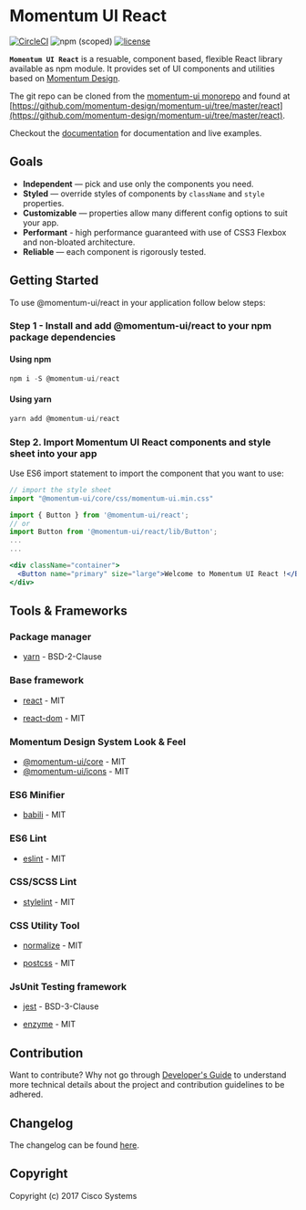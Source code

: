 # Momentum UI React

[![CircleCI](https://img.shields.io/circleci/build/github/momentum-design/momentum-ui)](https://circleci.com/gh/momentum-design/momentum-ui/)
![npm (scoped)](https://img.shields.io/npm/v/@momentum-ui/react.svg)
[![license](https://img.shields.io/github/license/momentum-design/momentum-ui.svg?color=blueviolet)](https://github.com/momentum-design/momentum-ui/blob/master/react/LICENSE)

**`Momentum UI React`** is a resuable, component based, flexible React library available as
npm module. It provides set of UI components and utilities based on [Momentum Design](https://momentum.design).

The git repo can be cloned from the [momentum-ui monorepo](https://github.com/momentum-design/momentum-ui) and found at [https://github.com/momentum-design/momentum-ui/tree/master/react](https://github.com/momentum-design/momentum-ui/tree/master/react).

Checkout the [documentation](https://momentum.design) for documentation and live examples.

## Goals
* **Independent** — pick and use only the components you need.
* **Styled** — override styles of components by `className` and `style` properties.
* **Customizable** — properties allow many different config options to suit your app.
* **Performant** - high performance guaranteed with use of CSS3 Flexbox and non-bloated architecture.
* **Reliable** — each component is rigorously tested.

## Getting Started

To use @momentum-ui/react in your application follow below steps:

### Step 1 - Install and add @momentum-ui/react to your npm package dependencies

#### Using npm

```js
npm i -S @momentum-ui/react
```

#### Using yarn

```js
yarn add @momentum-ui/react
```

### Step 2. Import Momentum UI React components and style sheet into your app

Use ES6 import statement to import the component that you want to use:

```jsx
// import the style sheet
import "@momentum-ui/core/css/momentum-ui.min.css"

import { Button } from '@momentum-ui/react';
// or
import Button from '@momentum-ui/react/lib/Button';
...
...

<div className="container">
  <Button name="primary" size="large">Welcome to Momentum UI React !</Button>
</div>
```

## Tools & Frameworks

### Package manager

* [yarn](https://github.com/yarnpkg/yarn) - BSD-2-Clause

### Base framework

* [react](https://github.com/facebook/react) - MIT

* [react-dom](https://github.com/facebook/react) - MIT

### Momentum Design System Look & Feel

* [@momentum-ui/core](https://github.com/momentum-design/momentum-ui-core) - MIT
* [@momentum-ui/icons](https://github.com/momentum-design/momentum-ui-icons) - MIT

### ES6 Minifier

* [babili](https://github.com/babel/babili) - MIT

### ES6 Lint

* [eslint](https://github.com/eslint/eslint) - MIT

### CSS/SCSS Lint

* [stylelint](https://github.com/stylelint/stylelint) - MIT

### CSS Utility Tool

* [normalize](https://github.com/necolas/normalize.css) - MIT

* [postcss](https://github.com/postcss/postcss) - MIT

### JsUnit Testing framework

* [jest](https://github.com/facebook/jest) - BSD-3-Clause

* [enzyme](https://github.com/airbnb/enzyme) - MIT


## Contribution

Want to contribute? Why not go through [Developer's Guide](./GETTING_STARTED.md) to understand more technical details about the project and contribution guidelines to be adhered.

## Changelog

The changelog can be found [here](./CHANGELOG.md).

## Copyright

Copyright (c) 2017 Cisco Systems
